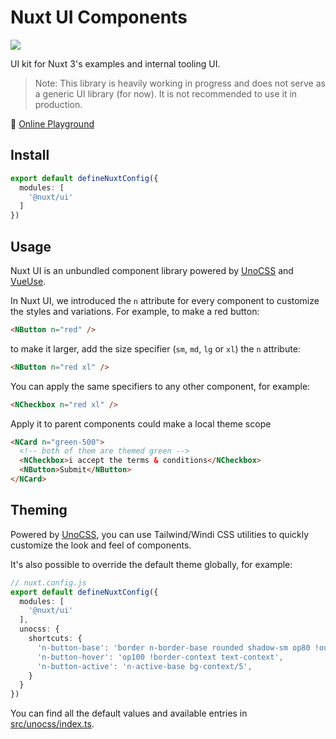 # Nuxt UI Components

<a href="https://www.npmjs.com/package/@nuxt/ui-edge"><img src="https://flat.badgen.net/npm/v/@nuxt/ui-edge"></a>

UI kit for Nuxt 3's examples and internal tooling UI.

> Note: This library is heavily working in progress and does not serve as a generic UI library (for now). It is not recommended to use it in production.

🏀 [Online Playground](https://components.ui.nuxtjs.org)

## Install

```ts
export default defineNuxtConfig({
  modules: [
    '@nuxt/ui'
  ]
})
```

## Usage

Nuxt UI is an unbundled component library powered by [UnoCSS](https://github.com/antfu/unocss) and [VueUse](https://vueuse.org/).

In Nuxt UI, we introduced the `n` attribute for every component to customize the styles and variations. For example, to make a red button:

```html
<NButton n="red" />
```

to make it larger, add the size specifier (`sm`, `md`, `lg` or `xl`) the `n` attribute:

```html
<NButton n="red xl" />
```

You can apply the same specifiers to any other component, for example:

```html
<NCheckbox n="red xl" />
```

Apply it to parent components could make a local theme scope

```html
<NCard n="green-500">
  <!-- both of them are themed green -->
  <NCheckbox>i accept the terms & conditions</NCheckbox>
  <NButton>Submit</NButton>
</NCard>
```

## Theming

Powered by [UnoCSS](https://github.com/antfu/unocss), you can use Tailwind/Windi CSS utilities to quickly customize the look and feel of components.

It's also possible to override the default theme globally, for example:

```ts
// nuxt.config.js
export default defineNuxtConfig({
  modules: [
    '@nuxt/ui'
  ],
  unocss: {
    shortcuts: {
      'n-button-base': 'border n-border-base rounded shadow-sm op80 !outline-none',
      'n-button-hover': 'op100 !border-context text-context',
      'n-button-active': 'n-active-base bg-context/5',
    }
  }
})
```

You can find all the default values and available entries in [src/unocss/index.ts](./src/unocss/index.ts).
